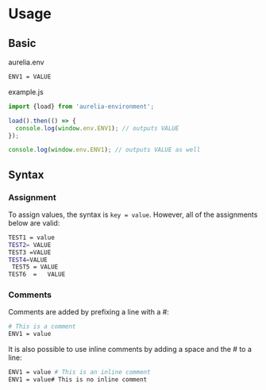# Usage

## Basic

aurelia.env
```bash
ENV1 = VALUE
```

example.js
```javascript
import {load} from 'aurelia-environment';

load().then(() => {
  console.log(window.env.ENV1); // outputs VALUE
});

console.log(window.env.ENV1); // outputs VALUE as well
```

## Syntax

### Assignment

To assign values, the syntax is `key = value`. However, all of the assignments below are valid:

```bash
TEST1 = value
TEST2= VALUE
TEST3 =VALUE
TEST4=VALUE
 TEST5 = VALUE
TEST6  =   VALUE
```

### Comments

Comments are added by prefixing a line with a #:

```bash
# This is a comment
ENV1 = value
```

It is also possible to use inline comments by adding a space and the # to a line:

```bash
ENV1 = value # This is an inline comment
ENV1 = value# This is no inline comment
```

